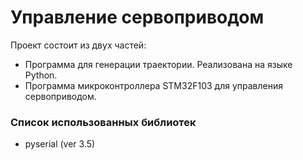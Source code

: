 # Управление сервоприводом

Проект состоит из двух частей:
+ Программа для генерации траектории. Реализована на языке Python.
+ Программа микроконтроллера STM32F103 для управления сервоприводом.

### Список использованных библиотек
+ pyserial (ver 3.5)